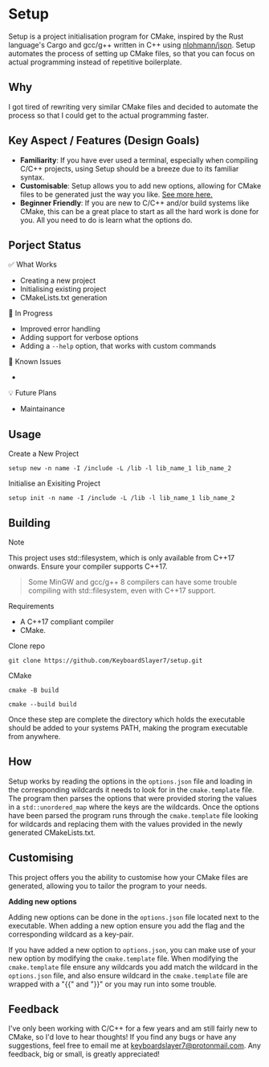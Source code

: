 # Setup

Setup is a project initialisation program for CMake, inspired by the Rust language's Cargo and gcc/g++ written in C++ using [nlohmann/json](https://github.com/nlohmann/json). 
Setup automates the process of setting up CMake files, so that you can focus on actual programming instead of repetitive boilerplate.

## Why

I got tired of rewriting very similar CMake files and decided to automate the process so that I could get to the actual programming faster.

## Key Aspect / Features (Design Goals)

- **Familiarity**: If you have ever used a terminal, especially when compiling C/C++ projects, using Setup should be a breeze due to its familiar syntax. 
- **Customisable**: Setup allows you to add new options, allowing for CMake files to be generated just the way you like. [See more here.](#customising) 
- **Beginner Friendly**: If you are new to C/C++ and/or build systems like CMake, this can be a great place to start as all the hard work is done for you. All you need to do is learn what the options do.

## Porject Status

:white_check_mark: What Works

- Creating a new project
- Initialising existing project
- CMakeLists.txt generation

:construction: In Progress

- Improved error handling
- Adding support for verbose options
- Adding a `--help` option, that works with custom commands 

:bug: Known Issues 

-  

:bulb: Future Plans

- Maintainance

## Usage

Create a New Project

`setup new -n name -I /include -L /lib -l lib_name_1 lib_name_2`

Initialise an Exisiting Project

`setup init -n name -I /include -L /lib -l lib_name_1 lib_name_2`

## Building

>[!NOTE]
>This project uses std::filesystem, which is only available from C++17 onwards. Ensure your compiler supports C++17.

>Some MinGW and gcc/g++ 8 compilers can have some trouble compiling with std::filesystem, even with C++17 support.

Requirements

- A C++17 compliant compiler
- CMake.

Clone repo

`git clone https://github.com/KeyboardSlayer7/setup.git`

CMake

`cmake -B build`

`cmake --build build`

Once these step are complete the directory which holds the executable should be added to your systems PATH, making the program executable from anywhere.

## How

Setup works by reading the options in the `options.json` file and loading in the corresponding wildcards it needs to look for in the `cmake.template` file. The program then parses the options that were provided storing the values in a `std::unordered_map` where the keys are the wildcards. Once the options have been parsed the program runs through the `cmake.template` file looking for wildcards and replacing them with the values provided in the newly generated CMakeLists.txt.

## Customising

This project offers you the ability to customise how your CMake files are generated, allowing you to tailor the program to your needs.

**Adding new options**

Adding new options can be done in the `options.json` file located next to the executable. When adding a new option ensure you add the flag and the corresponding wildcard as a key-pair.

If you have added a new option to `options.json`, you can make use of your new option by modifying the `cmake.template` file. When modifying the `cmake.template` file ensure any wildcards you add match the wildcard in the `options.json` file, and also ensure wildcard in the `cmake.template` file are wrapped with a "{{" and "}}" or you may run into some trouble.

## Feedback

I've only been working with C/C++ for a few years and am still fairly new to CMake, so I'd love to hear thoughts! If you find any bugs or have any suggestions, feel free to email me at keyboardslayer7@protonmail.com. Any feedback, big or small, is greatly appreciated!